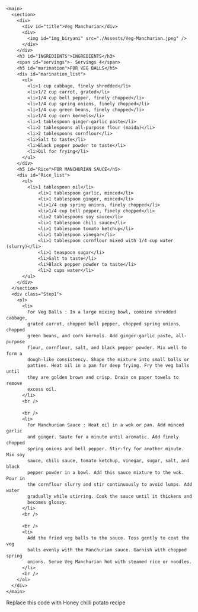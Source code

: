 
    <main>
      <section>
        <div>
          <div id="title">Veg Manchurian</div>
          <div>
            <img id="img_biryani" src="./Assests/Veg-Manchurian.jpeg" />
          </div>
        </div>
        <h3 id="INGREDIENTS">INGREDIENTS</h3>
        <span id="servings">- Servings 4</span>
        <h5 id="marination">FOR VEG BALLS</h5>
        <div id="marination_list">
          <ul>
            <li>1 cup cabbage, finely shredded</li>
            <li>1/2 cup carrot, grated</li>
            <li>1/4 cup bell pepper, finely chopped</li>
            <li>1/4 cup spring onions, finely chopped</li>
            <li>1/4 cup green beans, finely chopped</li>
            <li>1/4 cup corn kernels</li>
            <li>1 tablespoon ginger-garlic paste</li>
            <li>2 tablespoons all-purpose flour (maida)</li>
            <li>2 tablespoons cornflour</li>
            <li>Salt to taste</li>
            <li>Black pepper powder to taste</li>
            <li>Oil for frying</li>
          </ul>
        </div>
        <h5 id="Rice">FOR MANCHURIAN SAUCE</h5>
        <div id="Rice_list">
          <ul>
            <li>1 tablespoon oil</li>
                <li>1 tablespoon garlic, minced</li>
                <li>1 tablespoon ginger, minced</li>
                <li>1/4 cup spring onions, finely chopped</li>
                <li>1/4 cup bell pepper, finely chopped</li>
                <li>2 tablespoons soy sauce</li>
                <li>1 tablespoon chili sauce</li>
                <li>1 tablespoon tomato ketchup</li>
                <li>1 tablespoon vinegar</li>
                <li>1 tablespoon cornflour mixed with 1/4 cup water (slurry)</li>
                <li>1 teaspoon sugar</li>
                <li>Salt to taste</li>
                <li>Black pepper powder to taste</li>
                <li>2 cups water</li>
          </ul>
        </div>
      </section>
      <div class="Step1">
        <ol>
          <li>
            For Veg Balls : In a large mixing bowl, combine shredded cabbage,
            grated carrot, chopped bell pepper, chopped spring onions, chopped
            green beans, and corn kernels. Add ginger-garlic paste, all-purpose
            flour, cornflour, salt, and black pepper powder. Mix well to form a
            dough-like consistency. Shape the mixture into small balls or
            patties. Heat oil in a pan for deep frying. Fry the veg balls until
            they are golden brown and crisp. Drain on paper towels to remove
            excess oil.
          </li>
          <br />

          <br />
          <li>
            For Manchurian Sauce : Heat oil in a wok or pan. Add minced garlic
            and ginger. Saute for a minute until aromatic. Add finely chopped
            spring onions and bell pepper. Stir-fry for another minute. Mix soy
            sauce, chili sauce, tomato ketchup, vinegar, sugar, salt, and black
            pepper powder in a bowl. Add this sauce mixture to the wok. Pour in
            the cornflour slurry and stir continuously to avoid lumps. Add water
            gradually while stirring. Cook the sauce until it thickens and
            becomes glossy.
          </li>
          <br />

          <br />
          <li>
            Add the fried veg balls to the sauce. Toss gently to coat the veg
            balls evenly with the Manchurian sauce. Garnish with chopped spring
            onions. Serve Veg Manchurian hot with steamed rice or noodles.
          </li>
          <br />
        </ol>
      </div>
    </main>

Replace this  code with Honey chilli potato recipe